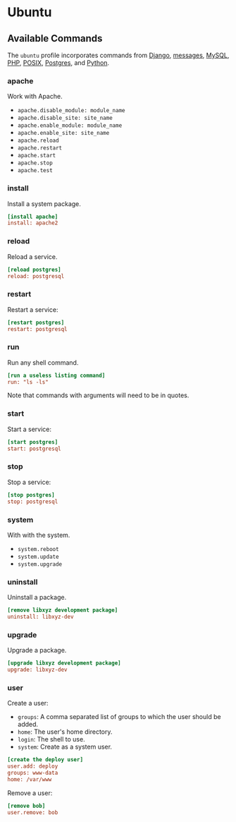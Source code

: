 # Ubuntu

## Available Commands

The `ubuntu` profile incorporates commands from [Django](../commands/django.md), [messages](../commands/messages.md), [MySQL](../commands/mysql.md), [PHP](../commands/php.md), [POSIX](../commands/posix.md), [Postgres](../commands/pgsql.md), and [Python](../commands/python.md). 

### apache

Work with Apache.

- `apache.disable_module: module_name`
- `apache.disable_site: site_name`
- `apache.enable_module: module_name`
- `apache.enable_site: site_name`
- `apache.reload`
- `apache.restart`
- `apache.start`
- `apache.stop`
- `apache.test`

### install

Install a system package.

```ini
[install apache]
install: apache2
```

### reload

Reload a service.

```ini
[reload postgres]
reload: postgresql
```

### restart

Restart a service:

```ini
[restart postgres]
restart: postgresql
```

### run

Run any shell command.

```ini
[run a useless listing command]
run: "ls -ls"
```

Note that commands with arguments will need to be in quotes.

### start

Start a service:

```ini
[start postgres]
start: postgresql
```

### stop

Stop a service:

```ini
[stop postgres]
stop: postgresql
```

### system

With with the system.

- `system.reboot`
- `system.update`
- `system.upgrade`

### uninstall

Uninstall a package.

```ini
[remove libxyz development package]
uninstall: libxyz-dev
```

### upgrade

Upgrade a package.

```ini
[upgrade libxyz development package]
upgrade: libxyz-dev
```

### user

Create a user:

- `groups`: A comma separated list of groups to which the user should be added.
- `home`: The user's home directory.
- `login`: The shell to use.
- `system`: Create as a system user.

```ini
[create the deploy user]
user.add: deploy
groups: www-data
home: /var/www
```

Remove a user:

```ini
[remove bob]
user.remove: bob
```
